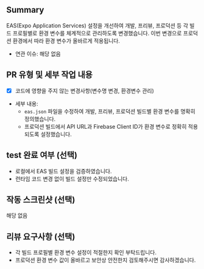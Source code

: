 ## Summary

EAS(Expo Application Services) 설정을 개선하여 개발, 프리뷰, 프로덕션 등 각 빌드 프로필별로 환경 변수를 체계적으로 관리하도록 변경했습니다. 이번 변경으로 프로덕션 환경에서 따라 환경 변수가 올바르게 적용됩니다.

- 연관 이슈: 해당 없음

## PR 유형 및 세부 작업 내용

- [x] 코드에 영향을 주지 않는 변경사항(변수명 변경, 환경변수 관리)

- 세부 내용:
  - `eas.json` 파일을 수정하여 개발, 프리뷰, 프로덕션 빌드별 환경 변수를 명확히 정의했습니다.
  - 프로덕션 빌드에서 API URL과 Firebase Client ID가 환경 변수로 정확히 적용되도록 설정했습니다.

## test 완료 여부 (선택)

- 로컬에서 EAS 빌드 설정을 검증하였습니다.
- 런타임 코드 변경 없이 빌드 설정만 수정되었습니다.

## 작동 스크린샷 (선택)

해당 없음

## 리뷰 요구사항 (선택)

- 각 빌드 프로필별 환경 변수 설정이 적절한지 확인 부탁드립니다.
- 프로덕션 환경 변수 값이 올바르고 보안상 안전한지 검토해주시면 감사하겠습니다.
